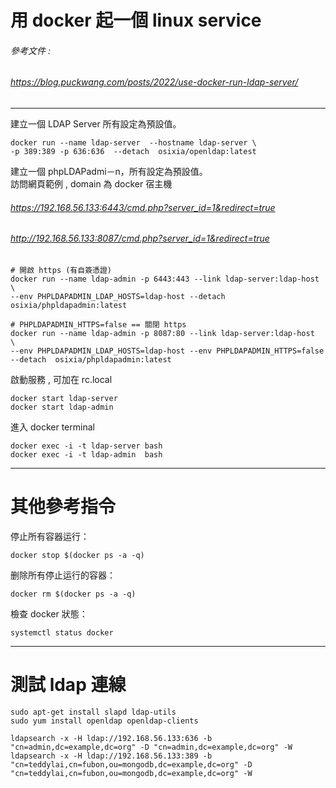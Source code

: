 # 用 docker 起一個 linux service
###### 參考文件 :
###### https://blog.puckwang.com/posts/2022/use-docker-run-ldap-server/

---
建立一個 LDAP Server 所有設定為預設值。

    docker run --name ldap-server  --hostname ldap-server \
    -p 389:389 -p 636:636  --detach  osixia/openldap:latest

建立一個 phpLDAPadmi－n，所有設定為預設值。\
訪問網頁範例 , domain 為 docker 宿主機
###### https://192.168.56.133:6443/cmd.php?server_id=1&redirect=true
###### http://192.168.56.133:8087/cmd.php?server_id=1&redirect=true

    # 開啟 https (有自簽憑證)
    docker run --name ldap-admin -p 6443:443 --link ldap-server:ldap-host \
    --env PHPLDAPADMIN_LDAP_HOSTS=ldap-host --detach osixia/phpldapadmin:latest

    # PHPLDAPADMIN_HTTPS=false == 關閉 https
    docker run --name ldap-admin -p 8087:80 --link ldap-server:ldap-host  \
    --env PHPLDAPADMIN_LDAP_HOSTS=ldap-host --env PHPLDAPADMIN_HTTPS=false --detach  osixia/phpldapadmin:latest

啟動服務 , 可加在 rc.local 

    docker start ldap-server
    docker start ldap-admin 

進入 docker terminal

    docker exec -i -t ldap-server bash
    docker exec -i -t ldap-admin  bash


---
# 其他參考指令

停止所有容器运行：

    docker stop $(docker ps -a -q)

删除所有停止运行的容器：

    docker rm $(docker ps -a -q)

檢查 docker 狀態：

    systemctl status docker

---
# 測試 ldap 連線
    sudo apt-get install slapd ldap-utils
    sudo yum install openldap openldap-clients

    ldapsearch -x -H ldap://192.168.56.133:636 -b "cn=admin,dc=example,dc=org" -D "cn=admin,dc=example,dc=org" -W
    ldapsearch -x -H ldap://192.168.56.133:389 -b "cn=teddylai,cn=fubon,ou=mongodb,dc=example,dc=org" -D "cn=teddylai,cn=fubon,ou=mongodb,dc=example,dc=org" -W
